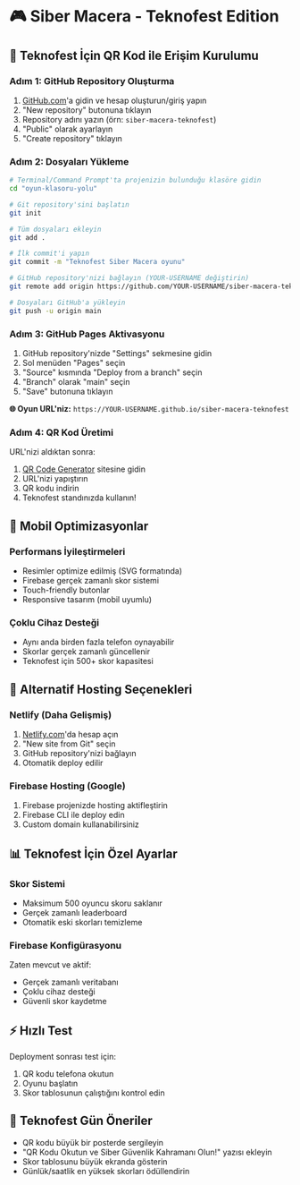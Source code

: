 # 🎮 Siber Macera - Teknofest Edition

## 🚀 Teknofest İçin QR Kod ile Erişim Kurulumu

### Adım 1: GitHub Repository Oluşturma
1. [GitHub.com](https://github.com)'a gidin ve hesap oluşturun/giriş yapın
2. "New repository" butonuna tıklayın
3. Repository adını yazın (örn: `siber-macera-teknofest`)
4. "Public" olarak ayarlayın
5. "Create repository" tıklayın

### Adım 2: Dosyaları Yükleme
```bash
# Terminal/Command Prompt'ta projenizin bulunduğu klasöre gidin
cd "oyun-klasoru-yolu"

# Git repository'sini başlatın
git init

# Tüm dosyaları ekleyin
git add .

# İlk commit'i yapın
git commit -m "Teknofest Siber Macera oyunu"

# GitHub repository'nizi bağlayın (YOUR-USERNAME değiştirin)
git remote add origin https://github.com/YOUR-USERNAME/siber-macera-teknofest.git

# Dosyaları GitHub'a yükleyin
git push -u origin main
```

### Adım 3: GitHub Pages Aktivasyonu
1. GitHub repository'nizde "Settings" sekmesine gidin
2. Sol menüden "Pages" seçin
3. "Source" kısmında "Deploy from a branch" seçin
4. "Branch" olarak "main" seçin
5. "Save" butonuna tıklayın

**🌐 Oyun URL'niz:** `https://YOUR-USERNAME.github.io/siber-macera-teknofest`

### Adım 4: QR Kod Üretimi
URL'nizi aldıktan sonra:
1. [QR Code Generator](https://www.qr-code-generator.com/) sitesine gidin
2. URL'nizi yapıştırın
3. QR kodu indirin
4. Teknofest standınızda kullanın!

## 📱 Mobil Optimizasyonlar

### Performans İyileştirmeleri
- Resimler optimize edilmiş (SVG formatında)
- Firebase gerçek zamanlı skor sistemi
- Touch-friendly butonlar
- Responsive tasarım (mobil uyumlu)

### Çoklu Cihaz Desteği
- Aynı anda birden fazla telefon oynayabilir
- Skorlar gerçek zamanlı güncellenir
- Teknofest için 500+ skor kapasitesi

## 🔧 Alternatif Hosting Seçenekleri

### Netlify (Daha Gelişmiş)
1. [Netlify.com](https://netlify.com)'da hesap açın
2. "New site from Git" seçin
3. GitHub repository'nizi bağlayın
4. Otomatik deploy edilir

### Firebase Hosting (Google)
1. Firebase projenizde hosting aktifleştirin
2. Firebase CLI ile deploy edin
3. Custom domain kullanabilirsiniz

## 📊 Teknofest İçin Özel Ayarlar

### Skor Sistemi
- Maksimum 500 oyuncu skoru saklanır
- Gerçek zamanlı leaderboard
- Otomatik eski skorları temizleme

### Firebase Konfigürasyonu
Zaten mevcut ve aktif:
- Gerçek zamanlı veritabanı
- Çoklu cihaz desteği
- Güvenli skor kaydetme

## ⚡ Hızlı Test
Deployment sonrası test için:
1. QR kodu telefona okutun
2. Oyunu başlatın
3. Skor tablosunun çalıştığını kontrol edin

## 🎯 Teknofest Gün Öneriler
- QR kodu büyük bir posterde sergileyin
- "QR Kodu Okutun ve Siber Güvenlik Kahramanı Olun!" yazısı ekleyin
- Skor tablosunu büyük ekranda gösterin
- Günlük/saatlik en yüksek skorları ödüllendirin 